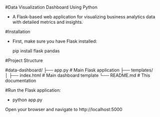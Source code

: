 #Data Visualization Dashboard Using Python
 - A Flask-based web application for visualizing business analytics data with detailed metrics and insights.




#Installation
 - First, make sure you have Flask installed: 
   
   pip install flask pandas 



#Project Structure

#data-dashboard/
├── app.py                 # Main Flask application
├── templates/            
│   ├── index.html    # Main dashboard template
└── README.md             # This documentation



#Run the Flask application: 
 - python app.py



Open your browser and navigate to http://localhost:5000





